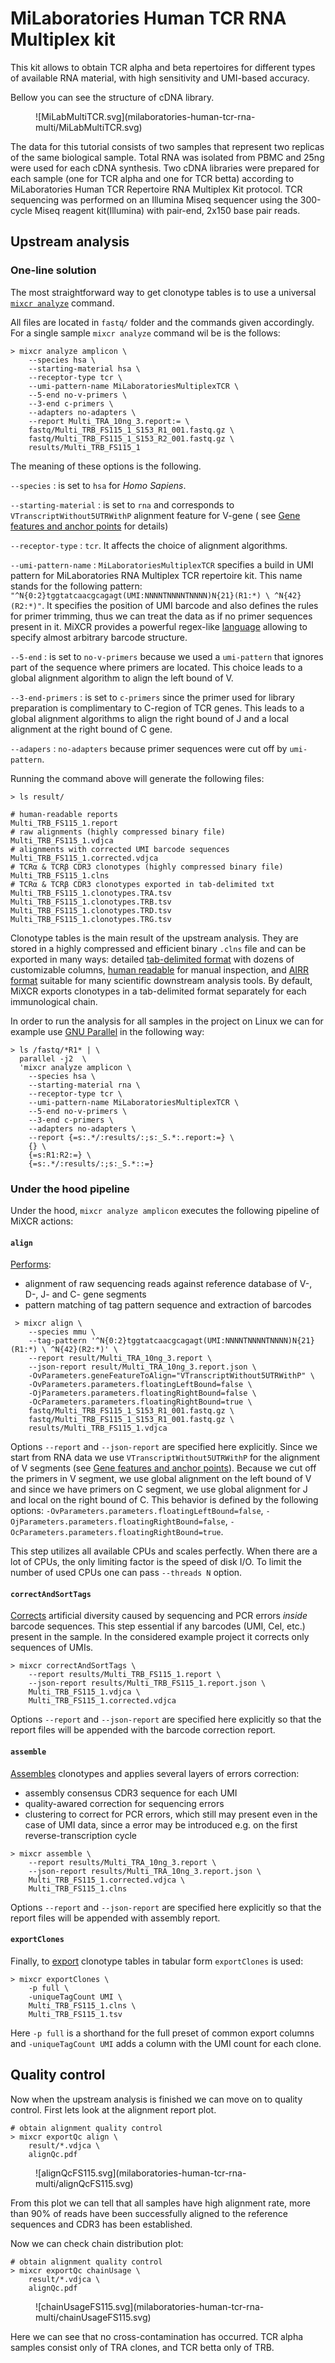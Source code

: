 # MiLaboratories Human TCR RNA Multiplex kit

This kit allows to obtain TCR alpha and beta repertoires for different types of available RNA material, with high sensitivity and UMI-based accuracy.

Bellow you can see the structure of cDNA library.

<figure markdown>
![MiLabMultiTCR.svg](milaboratories-human-tcr-rna-multi/MiLabMultiTCR.svg)
</figure>

The data for this tutorial consists of two samples that represent two replicas of the same biological sample. Total RNA was isolated from PBMC and 25ng were used for each cDNA synthesis. Two cDNA libraries were prepared for each sample (one for TCR alpha and one for TCR betta) according to MiLaboratories Human TCR Repertoire RNA Multiplex Kit protocol. TCR sequencing was performed on an Illumina Miseq sequencer using the 300-cycle Miseq reagent kit(Illumina) with pair-end, 2x150 base pair reads.

## Upstream analysis

### One-line solution

The most straightforward way to get clonotype tables is to use a universal [`mixcr analyze`](../reference/mixcr-analyze.md) command. 

All files are located in `fastq/` folder and the commands given accordingly. For a single sample `mixcr analyze` command wil be is the follows:

```shell
> mixcr analyze amplicon \
    --species hsa \
    --starting-material hsa \
    --receptor-type tcr \
    --umi-pattern-name MiLaboratoriesMultiplexTCR \
    --5-end no-v-primers \
    --3-end c-primers \
    --adapters no-adapters \
    --report Multi_TRA_10ng_3.report:= \
    fastq/Multi_TRB_FS115_1_S153_R1_001.fastq.gz \
    fastq/Multi_TRB_FS115_1_S153_R2_001.fastq.gz \
    results/Multi_TRB_FS115_1
```

The meaning of these options is the following.

`--species`
:   is set to `hsa` for _Homo Sapiens_.

`--starting-material`
:   is set to `rna` and corresponds to `VTranscriptWithout5UTRWithP` alignment feature for V-gene (
see [Gene features and anchor points](../reference/geneFeatures.md) for details)

`--receptor-type`
:  `tcr`. It affects the choice of alignment algorithms.

`--umi-pattern-name`
: `MiLaboratoriesMultiplexTCR` specifies a build in UMI pattern for MiLaboratories RNA Multiplex TCR repertoire kit. This name stands for the following pattern: `"^N{0:2}tggtatcaacgcagagt(UMI:NNNNTNNNNTNNNN)N{21}(R1:*) \ ^N{42}(R2:*)"`. It specifies the position of UMI barcode and also defines the rules for primer trimming, thus we can treat the data as if no primer sequences present in  it. MiXCR provides a powerful regex-like [language](../reference/tag-pattern.md) allowing to specify almost arbitrary barcode structure.

`--5-end`
: is set to `no-v-primers` because we used a `umi-pattern` that ignores part of the sequence where primers are located. This choice leads to a global alignment algorithm to align the left bound of V.

`--3-end-primers`
: is set to `c-primers` since the primer used for library preparation is complimentary to C-region of TCR genes.
This leads to a global alignment algorithms to align the right bound of J and a local alignment at the right bound of C gene.

`--adapers`
: `no-adapters` because primer sequences were cut off by `umi-pattern`.



Running the command above will generate the following files:

```shell
> ls result/

# human-readable reports 
Multi_TRB_FS115_1.report
# raw alignments (highly compressed binary file)
Multi_TRB_FS115_1.vdjca
# alignments with corrected UMI barcode sequences 
Multi_TRB_FS115_1.corrected.vdjca
# TCRα & TCRβ CDR3 clonotypes (highly compressed binary file)
Multi_TRB_FS115_1.clns
# TCRα & TCRβ CDR3 clonotypes exported in tab-delimited txt
Multi_TRB_FS115_1.clonotypes.TRA.tsv
Multi_TRB_FS115_1.clonotypes.TRB.tsv
Multi_TRB_FS115_1.clonotypes.TRD.tsv
Multi_TRB_FS115_1.clonotypes.TRG.tsv 
```

Clonotype tables is the main result of the upstream analysis. They are stored in a highly compressed and efficient
binary `.clns` file and can be exported in many ways: detailed [tab-delimited format](../reference/mixcr-export.md) with dozens of customizable columns, [human readable](../reference/mixcr-exportPretty.md) for manual inspection, and [AIRR format](../reference/mixcr-exportAirr.md) suitable for many scientific downstream analysis tools. By default, MiXCR exports clonotypes in a tab-delimited format separately for each immunological chain.

In order to run the analysis for all samples in the project on Linux we can for example
use [GNU Parallel](https://www.gnu.org/software/parallel/) in the following way:

```shell
> ls /fastq/*R1* | \
  parallel -j2  \
  'mixcr analyze amplicon \
    --species hsa \
    --starting-material rna \
    --receptor-type tcr \
    --umi-pattern-name MiLaboratoriesMultiplexTCR \
    --5-end no-v-primers \
    --3-end c-primers \
    --adapters no-adapters \
    --report {=s:.*/:results/:;s:_S.*:.report:=} \
    {} \
    {=s:R1:R2:=} \
    {=s:.*/:results/:;s:_S.*::=}
```

### Under the hood pipeline


Under the hood, `mixcr analyze amplicon` executes the following pipeline of MiXCR actions:

#### `align`

[Performs](../reference/mixcr-align.md):

- alignment of raw sequencing reads against reference database of V-, D-, J- and C- gene segments
- pattern matching of tag pattern sequence and extraction of barcodes

```shell
 > mixcr align \
    --species mmu \
    --tag-pattern '^N{0:2}tggtatcaacgcagagt(UMI:NNNNTNNNNTNNNN)N{21}(R1:*) \ ^N{42}(R2:*)' \
    --report result/Multi_TRA_10ng_3.report \
    --json-report result/Multi_TRA_10ng_3.report.json \
    -OvParameters.geneFeatureToAlign="VTranscriptWithout5UTRWithP" \
    -OvParameters.parameters.floatingLeftBound=false \
    -OjParameters.parameters.floatingRightBound=false \
    -OcParameters.parameters.floatingRightBound=true \
    fastq/Multi_TRB_FS115_1_S153_R1_001.fastq.gz \
    fastq/Multi_TRB_FS115_1_S153_R1_001.fastq.gz \
    results/Multi_TRB_FS115_1.vdjca
```

Options `--report` and `--json-report` are specified here explicitly. Since we start from RNA data we use `VTranscriptWithout5UTRWithP` for the alignment of V segments (see [Gene features and anchor points](../reference/geneFeatures.md)). 
Because we cut off the primers in V segment, we use global alignment on the left bound of V and since we have primers on C segment, we use global alignment for J and local on the right bound of C. This behavior is defined by the following options: `-OvParameters.parameters.floatingLeftBound=false`, `-OjParameters.parameters.floatingRightBound=false`, `-OcParameters.parameters.floatingRightBound=true`.

This step utilizes all available CPUs and scales perfectly. When there are a lot of CPUs, the only limiting factor is the speed of disk I/O. To limit the number of used CPUs one can pass `--threads N` option.

#### `correctAndSortTags`

[Corrects](../reference/mixcr-correctAndSortTags.md) artificial diversity caused by sequencing and PCR errors _inside_ barcode sequences. This step essential if any barcodes (UMI, Cel, etc.) present in the sample. In the considered example project it corrects only sequences of UMIs.

```shell
> mixcr correctAndSortTags \
    --report results/Multi_TRB_FS115_1.report \
    --json-report results/Multi_TRB_FS115_1.report.json \
    Multi_TRB_FS115_1.vdjca \
    Multi_TRB_FS115_1.corrected.vdjca
```

Options `--report` and `--json-report` are specified here explicitly so that the report files will be appended with the barcode correction report.

#### `assemble`

[Assembles](../reference/mixcr-assemble.md) clonotypes and applies several layers of errors correction:

- assembly consensus CDR3 sequence for each UMI
- quality-awared correction for sequencing errors
- clustering to correct for PCR errors, which still may present even in the case of UMI data, since a error may be introduced e.g. on the first reverse-transcription cycle

```shell
> mixcr assemble \
    --report results/Multi_TRA_10ng_3.report \
    --json-report results/Multi_TRA_10ng_3.report.json \
    Multi_TRB_FS115_1.corrected.vdjca \
    Multi_TRB_FS115_1.clns
```

Options `--report` and `--json-report` are specified here explicitly so that the report files will be appended with assembly report.

#### `exportClones`

Finally, to [export](../reference/mixcr-export.md#clonotype-tables) clonotype tables in tabular form `exportClones` is used:

```shell
> mixcr exportClones \
    -p full \
    -uniqueTagCount UMI \
    Multi_TRB_FS115_1.clns \
    Multi_TRB_FS115_1.tsv
```

Here `-p full` is a shorthand for the full preset of common export columns and `-uniqueTagCount UMI` adds a column with the UMI count for each clone.

## Quality control

Now when the upstream analysis is finished we can move on to quality control. First lets look at the alignment report plot.

```shell
# obtain alignment quality control
> mixcr exportQc align \
    result/*.vdjca \
    alignQc.pdf
```

<figure markdown>
![alignQcFS115.svg](milaboratories-human-tcr-rna-multi/alignQcFS115.svg)
</figure>

From this plot we can tell that all samples have high alignment rate, more than 90% of reads have been successfully aligned to the reference sequences and CDR3 has been established.

Now we can check chain distribution plot:

```shell
# obtain alignment quality control
> mixcr exportQc chainUsage \
    result/*.vdjca \
    alignQc.pdf
```

<figure markdown>
![chainUsageFS115.svg](milaboratories-human-tcr-rna-multi/chainUsageFS115.svg)
</figure>

Here we can see that no cross-contamination has occurred. TCR alpha samples consist only of TRA clones, and TCR betta only of TRB.